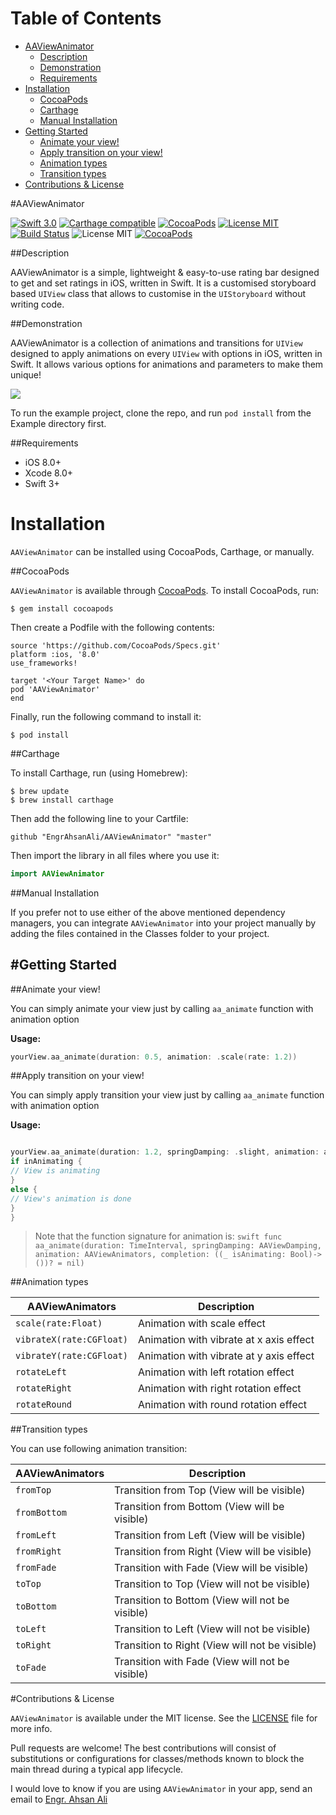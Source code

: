 # Table of Contents

- [AAViewAnimator](#section-id-4)
  - [Description](#section-id-10)
  - [Demonstration](#section-id-16)
  - [Requirements](#section-id-26)
- [Installation](#section-id-32)
  - [CocoaPods](#section-id-37)
  - [Carthage](#section-id-63)
  - [Manual Installation](#section-id-82)
- [Getting Started](#section-id-87)
  - [Animate your view!](#section-id-90)
  - [Apply transition on your view!](#section-id-104)
  - [Animation types](#section-id-132)
  - [Transition types](#section-id-150)
- [Contributions & License](#section-id-156)


<div id='section-id-4'/>

#AAViewAnimator

[![Swift 3.0](https://img.shields.io/badge/Swift-3.0-orange.svg?style=flat)](https://developer.apple.com/swift/) [![Carthage compatible](https://img.shields.io/badge/Carthage-compatible-4BC51D.svg?style=flat)](https://github.com/Carthage/Carthage) [![CocoaPods](https://img.shields.io/cocoapods/v/AAViewAnimator.svg)](http://cocoadocs.org/docsets/AAViewAnimator) [![License MIT](https://img.shields.io/badge/License-MIT-blue.svg?style=flat)](https://github.com/Carthage/Carthage) [![Build Status](https://travis-ci.org/EngrAhsanAli/AAViewAnimator.svg?branch=master)](https://travis-ci.org/EngrAhsanAli/AAViewAnimator) 
![License MIT](https://img.shields.io/github/license/mashape/apistatus.svg) [![CocoaPods](https://img.shields.io/cocoapods/p/AAViewAnimator.svg)]()


<div id='section-id-10'/>

##Description


AAViewAnimator is a simple, lightweight & easy-to-use rating bar designed to get and set ratings in iOS, written in Swift. It is a customised storyboard based `UIView` class that allows to customise in the `UIStoryboard` without writing code.


<div id='section-id-16'/>

##Demonstration

AAViewAnimator is a collection of animations and transitions for `UIView` designed to apply animations on every `UIView` with options in iOS, written in Swift. It allows various options for animations and parameters to make them unique!

![](https://github.com/EngrAhsanAli/AAViewAnimator/blob/master/Screenshots/demo.gif)


To run the example project, clone the repo, and run `pod install` from the Example directory first.


<div id='section-id-26'/>

##Requirements

- iOS 8.0+
- Xcode 8.0+
- Swift 3+

<div id='section-id-32'/>

# Installation

`AAViewAnimator` can be installed using CocoaPods, Carthage, or manually.


<div id='section-id-37'/>

##CocoaPods

`AAViewAnimator` is available through [CocoaPods](http://cocoapods.org). To install CocoaPods, run:

`$ gem install cocoapods`

Then create a Podfile with the following contents:

```
source 'https://github.com/CocoaPods/Specs.git'
platform :ios, '8.0'
use_frameworks!

target '<Your Target Name>' do
pod 'AAViewAnimator'
end

```

Finally, run the following command to install it:
```
$ pod install
```



<div id='section-id-63'/>

##Carthage

To install Carthage, run (using Homebrew):
```
$ brew update
$ brew install carthage
```
Then add the following line to your Cartfile:

```
github "EngrAhsanAli/AAViewAnimator" "master"
```

Then import the library in all files where you use it:
```swift
import AAViewAnimator
```


<div id='section-id-82'/>

##Manual Installation

If you prefer not to use either of the above mentioned dependency managers, you can integrate `AAViewAnimator` into your project manually by adding the files contained in the Classes folder to your project.


<div id='section-id-87'/>

#Getting Started
----------

<div id='section-id-90'/>

##Animate your view!

You can simply animate your view just by calling `aa_animate` function with animation option

**Usage:**
```swift
yourView.aa_animate(duration: 0.5, animation: .scale(rate: 1.2))

```




<div id='section-id-104'/>

##Apply transition on your view!

You can simply apply transition your view just by calling `aa_animate` function with animation option

**Usage:**
```swift

yourView.aa_animate(duration: 1.2, springDamping: .slight, animation: animator) { inAnimating in
if inAnimating {
// View is animating
}
else {
// View's animation is done
}
}

```


> Note that the function signature for animation is:
```swift func aa_animate(duration: TimeInterval, springDamping: AAViewDamping, animation: AAViewAnimators, completion: ((_ isAnimating: Bool)->())? = nil)```

<div id='section-id-132'/>

##Animation types

|  AAViewAnimators	 	 	| Description		    				  |
|---------------------------|-----------------------------------------|
| `scale(rate:Float)`   	| Animation with scale effect   		  |
| `vibrateX(rate:CGFloat)` 	| Animation with vibrate at x axis effect |
| `vibrateY(rate:CGFloat)`  | Animation with vibrate at y axis effect |
| `rotateLeft`      	 	| Animation with left rotation effect	  |
| `rotateRight`   	 		| Animation with right rotation effect 	  |
| `rotateRound`     	 	| Animation with round rotation effect	  |

<div id='section-id-150'/>

##Transition types

You can use following animation transition: 

|  AAViewAnimators  | Description		    				       		|
|-------------------|---------------------------------------------------|
| `fromTop`   	    | Transition from Top (View will be visible)    	|
| `fromBottom` 		| Transition from Bottom (View will be visible)  	|
| `fromLeft`   		| Transition from Left (View will be visible)	   	|
| `fromRight`  		| Transition from Right (View will be visible)	   	|
| `fromFade`  		| Transition with Fade (View will be visible) 		|
| `toTop`     		| Transition to Top (View will not be visible)    	|
| `toBottom` 		| Transition to Bottom (View will not be visible)   |
| `toLeft`    		| Transition to Left (View will not be visible)		|
| `toRight`   		| Transition to Right (View will not be visible)    |
| `toFade`  		| Transition with Fade (View will not be visible)   |

<div id='section-id-156'/>

#Contributions & License

`AAViewAnimator` is available under the MIT license. See the [LICENSE](./LICENSE) file for more info.

Pull requests are welcome! The best contributions will consist of substitutions or configurations for classes/methods known to block the main thread during a typical app lifecycle.

I would love to know if you are using `AAViewAnimator` in your app, send an email to [Engr. Ahsan Ali](mailto:hafiz.m.ahsan.ali@gmail.com)


